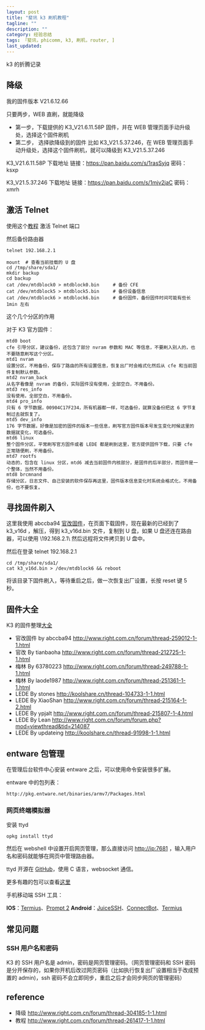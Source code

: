 ```yaml
---
layout: post
title: "斐讯 k3 刷机教程"
tagline: ""
description: ""
category: 经验总结
tags: 『斐讯，phicomm, k3, 刷机，router, ]
last_updated:
---
```


k3 的折腾记录

## 降级
我的固件版本 V21.6.12.66

只要两步，WEB 直刷，就能降级


- 第一步，下载提供的 K3_V21.6.11.58P 固件，并在 WEB 管理页面手动升级处，选择这个固件刷机
- 第二步， 选择欲降级到的固件 比如  K3_V21.5.37.246，在 WEB 管理页面手动升级处，选择这个固件刷机，就可以降级到  K3_V21.5.37.246

K3_V21.6.11.58P 下载地址
链接：https://pan.baidu.com/s/1rasSyjq 密码：ksxp

K3_V21.5.37.246 下载地址
链接：https://pan.baidu.com/s/1mjv2jaC 密码：xmrh

## 激活 Telnet
使用这个[教程](http://www.right.com.cn/forum/thread-261028-1-1.html) 激活 Telnet 端口

然后备份路由器

    telnet 192.168.2.1

    mount  # 查看当前挂载的 U 盘
    cd /tmp/share/sda1/
    mkdir backup
    cd backup
    cat /dev/mtdblock0 > mtdblock0.bin     # 备份 CFE
    cat /dev/mtdblock5 > mtdblock5.bin     # 备份设备信息
    cat /dev/mtdblock6 > mtdblock6.bin     # 备份固件，备份固件时间可能有些长 1min 左右

这个几个分区的作用

对于 K3 官方固件：

```
mtd0 boot
cfe 引导分区，建议备份，还包含了部分 nvram 参数和 MAC 等信息，不要刷入别人的，也不要随意刷写这个分区。
mtd1 nvram
设置分区，不用备份，保存了路由的所有设置信息，恢复出厂时会格式化然后从 cfe 和当前固件复制默认参数。
mtd2 nvram_back
从名字看像是 nvram 的备份，实际固件没有使用，全部空白，不用备份。
mtd3 res_info
没有使用，全部空白，不用备份。
mtd4 pro_info
只有 6 字节数据，00904C17F234，所有机器都一样，可选备份，就算没备份把这 6 字节复制过去就恢复了。
mtd5 dev_info
176 字节数据，好像是加密的固件的版本一些信息，刷写官方固件版本号发生变化时候这里的数据就变化，可选备份。
mtd6 linux
整个固件分区，平常刷写官方固件或者 LEDE 都是刷到这里，官方提供固件下载，只要 cfe 正常随便刷，不用备份。
mtd7 rootfs
动态的，包含在 linux 分区，mtd6 减去当前固件内核部分，是固件的后半部分，而固件是一个整体，当然不用备份。
mtd8 brcmnand
存储分区，日志文件、自己安装的软件保存再这里，固件版本信息变化时系统会格式化，不用备份，也不要恢复。
```


## 寻找固件刷入

这里我使用 abccba94 [官改固件](http://www.right.com.cn/forum/thread-259012-1-1.html)，在页面下载固件，现在最新的已经到了 k3_v16d ，解压，得到 k3_v16d.bin 文件，复制到 U 盘，如果 U 盘还连在路由器，可以使用 \\192.168.2.1\ 然后远程将文件拷贝到 U 盘中。

然后在登录 telnet 192.168.2.1

    cd /tmp/share/sda1/
    cat k3_v16d.bin > /dev/mtdblock6 && reboot

将该目录下固件刷入，等待重启之后，做一次恢复出厂设置，长按 reset 键 5 秒。


## 固件大全

K3 的固件整理[大全](http://right.com.cn/forum/thread-255502-1-1.html)

- 官改固件 by abccba94 http://www.right.com.cn/forum/thread-259012-1-1.html
- 官改 By tianbaoha http://www.right.com.cn/forum/thread-212725-1-1.html
- 梅林 By 63780223 http://www.right.com.cn/forum/thread-249788-1-1.html
- 梅林 By laode1987 http://www.right.com.cn/forum/thread-251361-1-1.html
- LEDE By stones http://koolshare.cn/thread-104733-1-1.html
- LEDE By XiaoShan http://www.right.com.cn/forum/thread-215164-1-2.html
- LEDE By ypjalt http://www.right.com.cn/forum/thread-215807-1-4.html
- LEDE By Lean http://www.right.com.cn/forum/forum.php?mod=viewthread&tid=214087
- LEDE By updateing http://koolshare.cn/thread-91998-1-1.html


## entware 包管理
在管理后台软件中心安装 entware 之后，可以使用命令安装很多扩展。

entware 中的包列表：

    http://pkg.entware.net/binaries/armv7/Packages.html

### 网页终端模拟器

安装 ttyd

    opkg install ttyd

然后在 webshell 中设置开启网页管理，那么直接访问 <http://ip:7681> ，输入用户名和密码就能够在网页中管理路由器。

ttyd 开源在 [GitHub](https://github.com/tsl0922/ttyd)，使用 C 语言，websocket 通信。

更多有趣的包可以查看[这里](http://www.right.com.cn/forum/thread-212725-1-1.html)


手机移动端 SSH 工具：

**IOS**：[Termius](https://itunes.apple.com/cn/app/id549039908?mt=8)、[Prompt 2](https://itunes.apple.com/cn/app/id917437289?mt=8)
**Android**：[JuiceSSH](https://juicessh.com/)、[ConnectBot](https://connectbot.org/)、[Termius](https://termius.com/download/)

## 常见问题

### SSH 用户名和密码
K3 的 SSH 用户名是 admin，密码是网页管理密码。（网页管理密码和 SSH 密码是分开保存的，如果你开机后改过网页密码（比如执行恢复出厂设置相当于改成预置的 admin)，ssh 密码不会立即同步，重启之后才会同步网页的管理密码）


## reference

- 降级 <http://www.right.com.cn/forum/thread-304185-1-1.html>
- 教程 <http://www.right.com.cn/forum/thread-261417-1-1.html>
